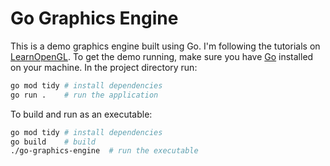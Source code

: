 # Go Graphics Engine

This is a demo graphics engine built using Go. I'm following the tutorials on [LearnOpenGL](https://www.learnopengl.com). To get the demo running, make sure you have [Go](https://www.go.dev/dl) installed on your machine. In the project directory run:

```bash
go mod tidy # install dependencies
go run .    # run the application
```

To build and run as an executable:

```bash
go mod tidy # install dependencies
go build    # build
./go-graphics-engine  # run the executable
```
